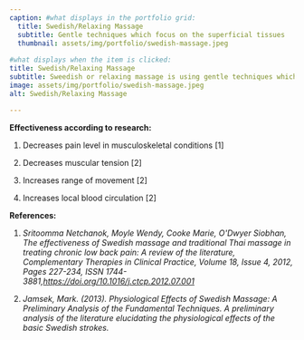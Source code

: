 ```yaml
---
caption: #what displays in the portfolio grid:
  title: Swedish/Relaxing Massage
  subtitle: Gentle techniques which focus on the superficial tissues
  thumbnail: assets/img/portfolio/swedish-massage.jpeg
  
#what displays when the item is clicked:
title: Swedish/Relaxing Massage
subtitle: Sweedish or relaxing massage is using gentle techniques which focus on the superficial (not deep) tissues. While it can be performed in the whole body, Sweedish massage emphasizes on physical symptoms and areas of discomfort.
image: assets/img/portfolio/swedish-massage.jpeg
alt: Swedish/Relaxing Massage

---
```

**Effectiveness according to research:**
1. Decreases pain level in musculoskeletal conditions [1]

2. Decreases muscular tension [2]

3. Increases range of movement [2]

4. Increases local blood circulation [2]

 
 
**References:**
1. *Sritoomma Netchanok, Moyle Wendy, Cooke Marie, O'Dwyer Siobhan, The effectiveness of Swedish massage and traditional Thai massage in treating chronic low back pain: A review of the literature, Complementary Therapies in Clinical Practice, Volume 18, Issue 4, 2012, Pages 227-234, ISSN 1744-3881,https://doi.org/10.1016/j.ctcp.2012.07.001*

2. *Jamsek, Mark. (2013). Physiological Effects of Swedish Massage: A Preliminary Analysis of the Fundamental Techniques. A preliminary analysis of the literature elucidating the physiological effects of the basic Swedish strokes.*

